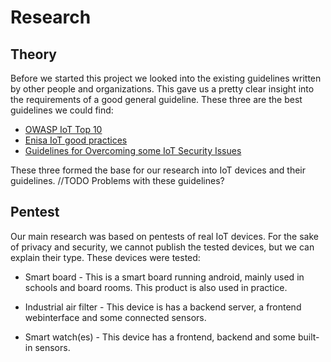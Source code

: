 # Research

## Theory

Before we started this project we looked into the existing guidelines written by other people and organizations. This gave us a pretty clear insight into the requirements of a good general guideline. These three are the best guidelines we could find:

- [OWASP IoT Top 10](https://owasp.org/www-pdf-archive/OWASP-IoT-Top-10-2018-final.pdf)
- [Enisa IoT good practices](https://www.enisa.europa.eu/topics/iot-and-smart-infrastructures/iot/good-practices-for-iot-and-smart-infrastructures-tool)
- [Guidelines for Overcoming some IoT Security Issues](https://www.iim.ftn.uns.ac.rs/is17/papers/33.pdf)

These three formed the base for our research into IoT devices and their guidelines. //TODO Problems with these guidelines?

## Pentest

Our main research was based on pentests of real IoT devices. For the sake of privacy and security, we cannot publish the tested devices, but we can explain their type. These devices were tested:

- Smart board
        - This is a smart board running android, mainly used in schools and board rooms. This product is also used in practice.

- Industrial air filter
        - This device is has a backend server, a frontend webinterface and some connected sensors.

- Smart watch(es)
        - This device has a frontend, backend and some built-in sensors.
